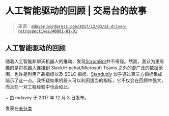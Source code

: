 <!--yml

类别：未分类

日期：2024 年 05 月 18 日 05:27:48

-->

# 人工智能驱动的回顾 | 交易台的故事

> 来源：[`mdavey.wordpress.com/2017/12/03/ai-driven-retrospectives/#0001-01-01`](https://mdavey.wordpress.com/2017/12/03/ai-driven-retrospectives/#0001-01-01)

## 人工智能驱动的回顾

随着人工智能和聊天机器人的推动，发现[ScrumBot](https://www.scrumbot.co/)并不奇怪。然而，我认为更有趣的是将机器人连接到 Slack/Hipchat/Microsoft Teams 之外的更广泛的数据范围，也许是利用产品指标以及 SDLC 指标。[Standuply](https://standuply.com/) 似乎通过第三方指标集成暗示了这一点。我怀疑如果机器人可以利用适当的指标，它不仅会在回顾中强大，而且在一对工程经验中也会如此。

~ 由 mdavey 于 2017 年 12 月 3 日发布。

发表在[未分类](https://mdavey.wordpress.com/category/uncategorized/)
